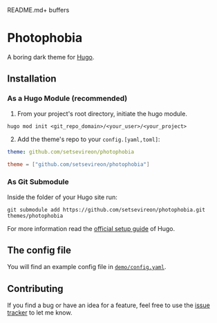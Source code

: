  README.md+                                                                                                                           buffers
# Photophobia

A boring dark theme for [Hugo][1].

## Installation

### As a Hugo Module (recommended)

1. From your project's root directory, initiate the hugo module.

```
hugo mod init <git_repo_domain>/<your_user>/<your_project>
```
2. Add the theme's repo to your `config.[yaml,toml]`:

```yaml
theme: github.com/setsevireon/photophobia
```

```toml
theme = ["github.com/setsevireon/photophobia"]
```

### As Git Submodule

Inside the folder of your Hugo site run:

```
git submodule add https://github.com/setsevireon/photophobia.git themes/photophobia
```

For more information read the [official setup guide][2] of Hugo.

## The config file

You will find an example config file in [`demo/config.yaml`][3].

## Contributing

If you find a bug or have an idea for a feature, feel free to use the
[issue tracker][4] to let me know.


[1]: https://gohugo.io/
[2]: https://gohugo.io/overview/installing/
[3]: https://github.com/setsevireon/photophobia/blob/master/demo/config.yaml
[4]: https://github.com/setsevireon/photophobia/issues
